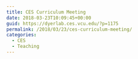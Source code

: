 ```yaml
---
title: CES Curriculum Meeting
date: 2018-03-23T10:09:45+00:00
guid: https://dyerlab.ces.vcu.edu/?p=1175
permalink: /2018/03/23/ces-curriculum-meeting/
categories:
  - CES
  - Teaching
---
```


